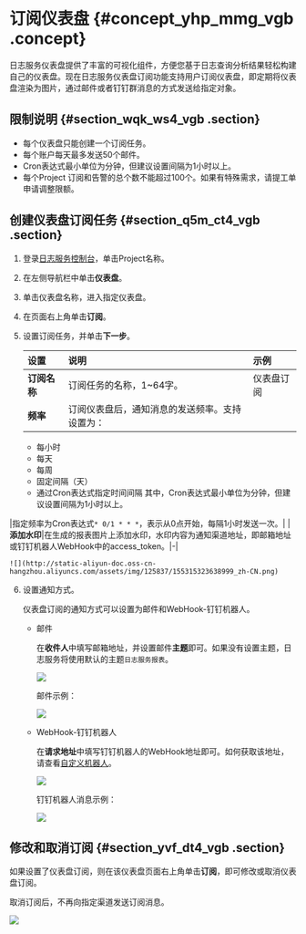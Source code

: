 # 订阅仪表盘 {#concept_yhp_mmg_vgb .concept}

日志服务仪表盘提供了丰富的可视化组件，方便您基于日志查询分析结果轻松构建自己的仪表盘。现在日志服务仪表盘订阅功能支持用户订阅仪表盘，即定期将仪表盘渲染为图片，通过邮件或者钉钉群消息的方式发送给指定对象。

## 限制说明 {#section_wqk_ws4_vgb .section}

-   每个仪表盘只能创建一个订阅任务。
-   每个账户每天最多发送50个邮件。
-   Cron表达式最小单位为分钟，但建议设置间隔为1小时以上。
-   每个Project 订阅和告警的总个数不能超过100个。如果有特殊需求，请提工单申请调整限额。

## 创建仪表盘订阅任务 {#section_q5m_ct4_vgb .section}

1.  登录[日志服务控制台](https://sls.console.aliyun.com)，单击Project名称。
2.  在左侧导航栏中单击**仪表盘**。
3.  单击仪表盘名称，进入指定仪表盘。
4.  在页面右上角单击**订阅**。
5.  设置订阅任务，并单击**下一步**。

    |设置|说明|示例|
    |:-|:-|:-|
    |**订阅名称**|订阅任务的名称，1~64字。|仪表盘订阅|
    |**频率**|订阅仪表盘后，通知消息的发送频率。支持设置为：

    -   每小时
    -   每天
    -   每周
    -   固定间隔（天）
    -   通过Cron表达式指定时间间隔
其中，Cron表达式最小单位为分钟，但建议设置间隔为1小时以上。

|指定频率为Cron表达式`* 0/1 * * *`，表示从0点开始，每隔1小时发送一次。|
    |**添加水印**|在生成的报表图片上添加水印，水印内容为通知渠道地址，即邮箱地址或钉钉机器人WebHook中的access\_token。|-|

    ![](http://static-aliyun-doc.oss-cn-hangzhou.aliyuncs.com/assets/img/125837/155315323638999_zh-CN.png)

6.  设置通知方式。

    仪表盘订阅的通知方式可以设置为邮件和WebHook-钉钉机器人。

    -   邮件

        在**收件人**中填写邮箱地址，并设置邮件**主题**即可。如果没有设置主题，日志服务将使用默认的主题`日志服务报表`。

        ![](http://static-aliyun-doc.oss-cn-hangzhou.aliyuncs.com/assets/img/125837/155315323639000_zh-CN.png)

        邮件示例：

        ![](http://static-aliyun-doc.oss-cn-hangzhou.aliyuncs.com/assets/img/125837/155315323639001_zh-CN.png)

    -   WebHook-钉钉机器人

        在**请求地址**中填写钉钉机器人的WebHook地址即可。如何获取该地址，请查看[自定义机器人](https://open-doc.dingtalk.com/docs/doc.htm?spm=a219a.7629140.0.0.karFPe&treeId=257&articleId=105735&docType=1)。

        ![](http://static-aliyun-doc.oss-cn-hangzhou.aliyuncs.com/assets/img/125837/155315323639002_zh-CN.png)

        钉钉机器人消息示例：

        ![](http://static-aliyun-doc.oss-cn-hangzhou.aliyuncs.com/assets/img/125837/155315323639003_zh-CN.png)


## 修改和取消订阅 {#section_yvf_dt4_vgb .section}

如果设置了仪表盘订阅，则在该仪表盘页面右上角单击**订阅**，即可修改或取消仪表盘订阅。

取消订阅后，不再向指定渠道发送订阅消息。

![](http://static-aliyun-doc.oss-cn-hangzhou.aliyuncs.com/assets/img/125837/155315323639004_zh-CN.png)


